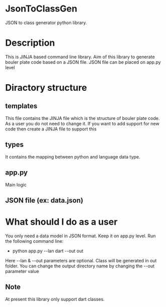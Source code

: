 # JsonToClassGen
JSON to class generator python library. 

# Description
This is JINJA based command line library. Aim of this library to generate bouler plate code based on a JSON file.
JSON file can be placed on app.py level

# Diractory structure 

## templates
This file contains the JINJA file which is the structure of bouler plate code. As a user you do not need to change it. If you want to add support for new code then create a JINJA file to support this
## types
It contains the mapping between python and language data type. 
## app.py
Main logic
## JSON file (ex: data.json)

# What should I do as a user
You only need a data model in JSON format. Keep it on app.py level.
Run the following command line:

- python app.py --lan dart --out out

Here --lan & --out parameters are optional. Class will be generated in out folder. You can change the output directory name by changing the --out parameter value 

## Note
At present this library only support dart classes.